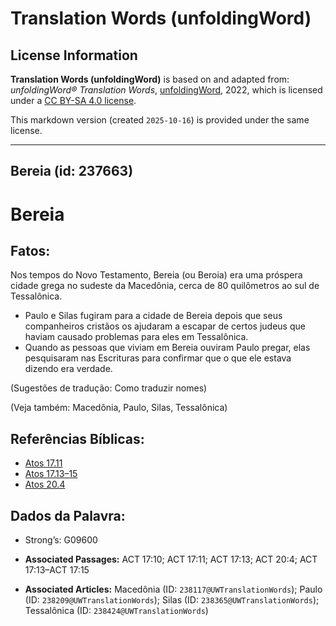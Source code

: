 # Translation Words (unfoldingWord)

## License Information

**Translation Words (unfoldingWord)** is based on and adapted from: _unfoldingWord® Translation Words_, [unfoldingWord](https://unfoldingword.org/utw), 2022, which is licensed under a [CC BY-SA 4.0 license](https://creativecommons.org/licenses/by-sa/4.0/legalcode.en).

This markdown version (created `2025-10-16`) is provided under the same license.



--------------------------------

## Bereia (id: 237663)

Bereia
======

Fatos:
------

Nos tempos do Novo Testamento, Bereia (ou Beroia) era uma próspera cidade grega no sudeste da Macedônia, cerca de 80 quilômetros ao sul de Tessalônica.

* Paulo e Silas fugiram para a cidade de Bereia depois que seus companheiros cristãos os ajudaram a escapar de certos judeus que haviam causado problemas para eles em Tessalônica.
* Quando as pessoas que viviam em Bereia ouviram Paulo pregar, elas pesquisaram nas Escrituras para confirmar que o que ele estava dizendo era verdade.

(Sugestões de tradução: Como traduzir nomes)

(Veja também: Macedônia, Paulo, Silas, Tessalônica)

Referências Bíblicas:
---------------------

* [Atos 17\.11](https://ref.ly/Acts17:11)
* [Atos 17\.13–15](https://ref.ly/Acts17:13-Acts17:15)
* [Atos 20\.4](https://ref.ly/Acts20:4)

Dados da Palavra:
-----------------

* Strong’s: G09600

* **Associated Passages:** ACT 17:10; ACT 17:11; ACT 17:13; ACT 20:4; ACT 17:13–ACT 17:15
* **Associated Articles:** Macedônia (ID: `238117@UWTranslationWords`); Paulo (ID: `238209@UWTranslationWords`); Silas (ID: `238365@UWTranslationWords`); Tessalônica (ID: `238424@UWTranslationWords`)

